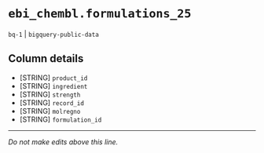 # `ebi_chembl.formulations_25`
`bq-1` | `bigquery-public-data`

## Column details
* [STRING]    `product_id`
* [STRING]    `ingredient`
* [STRING]    `strength`
* [STRING]    `record_id`
* [STRING]    `molregno`
* [STRING]    `formulation_id`

-------------------------------------------------------------------------------
*Do not make edits above this line.*
